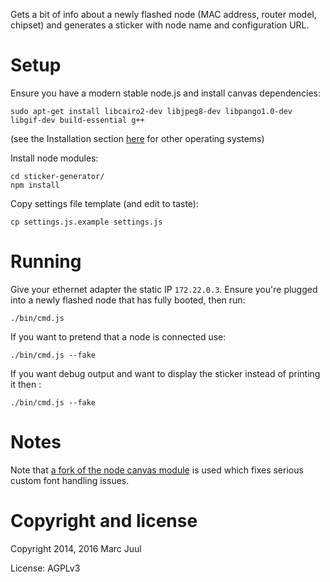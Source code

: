 
Gets a bit of info about a newly flashed node (MAC address, router model, chipset) and generates a sticker with node name and configuration URL.

# Setup

Ensure you have a modern stable node.js and install canvas dependencies:

```
sudo apt-get install libcairo2-dev libjpeg8-dev libpango1.0-dev libgif-dev build-essential g++
```

(see the Installation section [here](https://github.com/chearon/node-canvas/tree/prefer-pango) for other operating systems)

Install node modules:

```
cd sticker-generator/
npm install
```

Copy settings file template (and edit to taste):

```
cp settings.js.example settings.js
```

# Running

Give your ethernet adapter the static IP `172.22.0.3`. Ensure you're plugged into a newly flashed node that has fully booted, then run:

```
./bin/cmd.js  
```

If you want to pretend that a node is connected use:

```
./bin/cmd.js --fake
```

If you want debug output and want to display the sticker instead of printing it then :

```
./bin/cmd.js --fake
```


# Notes

Note that [a fork of the node canvas module](https://github.com/chearon/node-canvas/tree/prefer-pango) is used which fixes serious custom font handling issues.

# Copyright and license

Copyright 2014, 2016 Marc Juul

License: AGPLv3